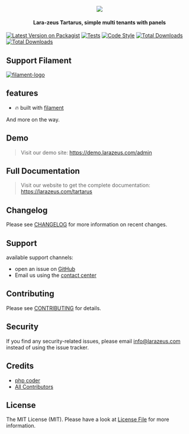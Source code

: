 <p align="center">
<a href="https://larazeus.com"><img src="https://larazeus.com/images/tartarus-banner.png?v=1" /></a>
</p>

<h4 align="center">Lara-zeus Tartarus, simple multi tenants with panels</h4>

<p align="center">

[![Latest Version on Packagist](https://img.shields.io/packagist/v/lara-zeus/tartarus.svg?style=flat-square)](https://packagist.org/packages/lara-zeus/tartarus)
[![Tests](https://img.shields.io/github/actions/workflow/status/lara-zeus/tartarus/run-tests.yml?label=tests&style=flat-square&branch=main)](https://github.com/lara-zeus/tartarus/actions?query=workflow%3Arun-tests+branch%3Amain)
[![Code Style](https://img.shields.io/github/actions/workflow/status/lara-zeus/tartarus/fix-php-code-style-issues.yml?label=code-style&flat-square)](https://github.com/lara-zeus/tartarus/actions?query=workflow%3Afix-php-code-style-issues+branch%3Amain)
[![Total Downloads](https://img.shields.io/packagist/dt/lara-zeus/tartarus.svg?style=flat-square)](https://packagist.org/packages/lara-zeus/tartarus)
[![Total Downloads](https://img.shields.io/github/stars/lara-zeus/tartarus?style=flat-square)](https://github.com/lara-zeus/tartarus)

</p>

## Support Filament

<a href="https://github.com/sponsors/danharrin">
<img alt="filament-logo" src="https://larazeus.com/images/filament-sponsor-banner.png">
</a>

## features
- 🔥 built with [filament](https://filamentadmin.com)

And more on the way.

## Demo

> Visit our demo site: https://demo.larazeus.com/admin


## Full Documentation

> Visit our website to get the complete documentation: https://larazeus.com/tartarus

## Changelog

Please see [CHANGELOG](CHANGELOG.md) for more information on recent changes.

## Support
available support channels:

* open an issue on [GitHub](https://github.com/lara-zeus/tartarus/issues)
* Email us using the [contact center](https://larazeus.com/contact-us)

## Contributing

Please see [CONTRIBUTING](CONTRIBUTING.md) for details.

## Security

If you find any security-related issues, please email info@larazeus.com instead of using the issue tracker.

## Credits

-   [php coder](https://github.com/atmonshi)
-   [All Contributors](../../contributors)

## License

The MIT License (MIT). Please have a look at [License File](LICENSE.md) for more information.
